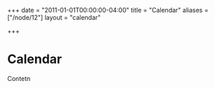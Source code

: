 +++
date = "2011-01-01T00:00:00-04:00"
title = "Calendar"
aliases = ["/node/12"]
layout = "calendar"

+++

# Calendar

Contetn
